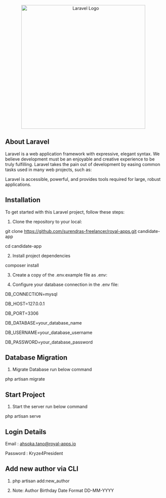 <p align="center"><a href="https://laravel.com" target="_blank"><img src="https://raw.githubusercontent.com/laravel/art/master/logo-lockup/5%20SVG/2%20CMYK/1%20Full%20Color/laravel-logolockup-cmyk-red.svg" width="400" alt="Laravel Logo"></a></p>


## About Laravel

Laravel is a web application framework with expressive, elegant syntax. We believe development must be an enjoyable and creative experience to be truly fulfilling. Laravel takes the pain out of development by easing common tasks used in many web projects, such as:

Laravel is accessible, powerful, and provides tools required for large, robust applications.


## Installation

To get started with this Laravel project, follow these steps:

1. Clone the repository to your local:

git clone https://github.com/surendras-freelancer/royal-apps.git candidate-app

cd candidate-app

2. Install project dependencies

composer install

3. Create a copy of the .env.example file as .env:

4. Configure your database connection in the .env file:

DB_CONNECTION=mysql

DB_HOST=127.0.0.1

DB_PORT=3306

DB_DATABASE=your_database_name

DB_USERNAME=your_database_username

DB_PASSWORD=your_database_password

## Database Migration

1. Migrate Database run below command

php artisan migrate


## Start Project 

1. Start the server run below command

php artisan serve

## Login Details

Email : ahsoka.tano@royal-apps.io

Password : Kryze4President

## Add new author via CLI

1. php artisan add:new_author

2. Note: Author Birthday Date Format DD-MM-YYYY


